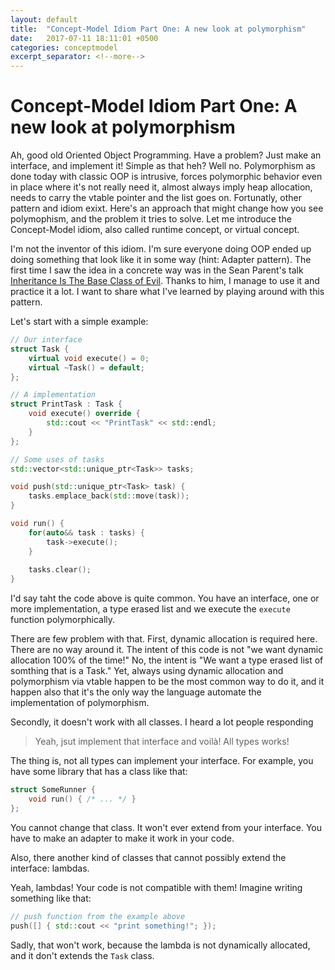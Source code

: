 ```yaml
---
layout: default
title:  "Concept-Model Idiom Part One: A new look at polymorphism"
date:   2017-07-11 18:11:01 +0500
categories: conceptmodel
excerpt_separator: <!--more-->
---
```


# Concept-Model Idiom Part One: A new look at polymorphism

Ah, good old Oriented Object Programming. Have a problem? Just make an interface, and implement it! Simple as that heh? Well no. Polymorphism as done today with classic OOP is intrusive, forces polymorphic behavior even in place where it's not really need it, almost always imply heap allocation, needs to carry the vtable pointer and the list goes on. Fortunatly, other pattern and idiom exixt. Here's an approach that might change how you see polymophism, and the problem it tries to solve. Let me introduce the Concept-Model idiom, also called runtime concept, or virtual concept.

I'm not the inventor of this idiom. I'm sure everyone doing OOP ended up doing something that look like it in some way (hint: Adapter pattern). The first time I saw the idea in a concrete way was in the Sean Parent's talk [Inheritance Is The Base Class of Evil](https://channel9.msdn.com/Events/GoingNative/2013/Inheritance-Is-The-Base-Class-of-Evil). Thanks to him, I manage to use it and practice it a lot. I want to share what I've learned by playing around with this pattern.

<!--more-->

Let's start with a simple example:

```c++
// Our interface
struct Task {
    virtual void execute() = 0;
    virtual ~Task() = default;
};

// A implementation
struct PrintTask : Task {
    void execute() override {
        std::cout << "PrintTask" << std::endl;
    }
};

// Some uses of tasks
std::vector<std::unique_ptr<Task>> tasks;

void push(std::unique_ptr<Task> task) {
    tasks.emplace_back(std::move(task));
}

void run() {
    for(auto&& task : tasks) {
        task->execute();
    }
    
    tasks.clear();
}
```

I'd say taht the code above is quite common. You have an interface, one or more implementation, a type erased list and we execute the `execute` function polymorphically.

There are few problem with that. First, dynamic allocation is required here. There are no way around it. The intent of this code is not "we want dynamic allocation 100% of the time!" No, the intent is "We want a type erased list of somthing that is a Task." Yet, always using dynamic allocation and polymorphism via vtable happen to be the most common way to do it, and it happen also that it's the only way the language automate the implementation of polymorphism.

Secondly, it doesn't work with all classes. I heard a lot people responding

 > Yeah, jsut implement that interface and voilà! All types works!
 
The thing is, not all types can implement your interface. For example, you have some library that has a class like that:

```c++
struct SomeRunner {
    void run() { /* ... */ }
};
```

You cannot change that class. It won't ever extend from your interface. You have to make an adapter to make it work in your code.

Also, there another kind of classes that cannot possibly extend the interface: lambdas.

Yeah, lambdas! Your code is not compatible with them! Imagine writing something like that:
```c++
// push function from the example above
push([] { std::cout << "print something!"; });
```

Sadly, that won't work, because the lambda is not dynamically allocated, and it don't extends the `Task` class.
